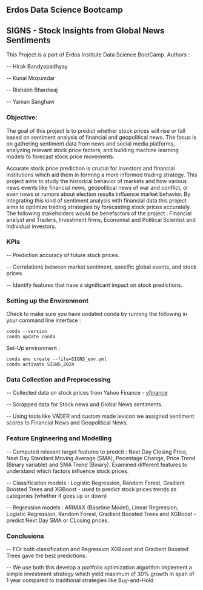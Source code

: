 ## Erdos Data Science Bootcamp  

## SIGNS - Stock Insights from Global News Sentiments

This Project is a part of Erdos Institute Data Science BootCamp.
Authors : 

-- Hirak Bandyopadhyay

-- Kunal Mozumdar

-- Rishabh Bhardwaj

-- Yaman Sanghavi


### Objective:

The goal of this project is to predict whether stock prices will rise or fall based on sentiment analysis of financial and geopolitical news. The focus is on gathering sentiment data from news and social media platforms, analyzing relevant stock price factors, and building machine learning models to forecast stock price movements.

Accurate stock price prediction is crucial for investors and financial institutions which aid them in forming a more informed trading strategy. This project aims to study the historical behavior of markets and how various news events like financial news, geopolitical news of war and conflict, or even news or rumors about election results influence market behavior. By integrating this kind of sentiment analysis with financial data this project aims to optimize trading strategies by forecasting stock prices accurately. The following stakeholders would be benefactors of the project :  Financial analyst and Traders, Investment firms, Economist and Political Scientist and Individual investors. 

### KPIs

-- Prediction accuracy of future stock prices.

-- Correlations between market sentiment, specific global events, and stock prices.

-- Identify features that have a significant impact on stock predictions. 

### 

### Setting up the Environment

Check to make sure you have uodated conda by running the following in your command line interface :
```
conda --version
conda update conda
```

Set-Up environment : 

```
conda env create --file=SIGNS_env.yml
conda activate SIGNS_2024
```


### Data Collection and Preprocessing

-- Collected data on stock prices from Yahoo Finance - [yfinance](https://pypi.org/project/yfinance/)

-- Scrapped data for Stock news and Global News sentiments. 

-- Using tools like VADER and custom made lexicon we assigned sentiment scores to Financial News and Geopolitical News. 

### Feature Engineering and Modelling

-- Computed relevant target features to predcit : Next Day Closing Price, Next Day Standard Moving Average (SMA), Pecentage Change, Price Trend (Binary variable) and SMA Trend (Binary). Examined different features to understand which factors influence stock prices.

-- Classification models : Logistic Regression, Random Forest, Gradient Boosted Trees and XGBoost - used to predict stock prices trends as categories (whether it goes up or down)

-- Regression models : ARIMAX (Baseline Model), Linear Regression, Logistic Regression, Random Forest, Gradient Boosted Trees and XGBoost - predict Next Day SMA or CLosing prices. 

### Conclusions 

-- FOr both classification and Regression XGBoost and Gradient Boosted Trees gave the best predictions. 

-- We use both this develop a portfolio optimization algorithm implement a simple investment strategy which yield maximum of 30% growth in span of 1 year compared to traditional strategies like Buy-and-Hold












